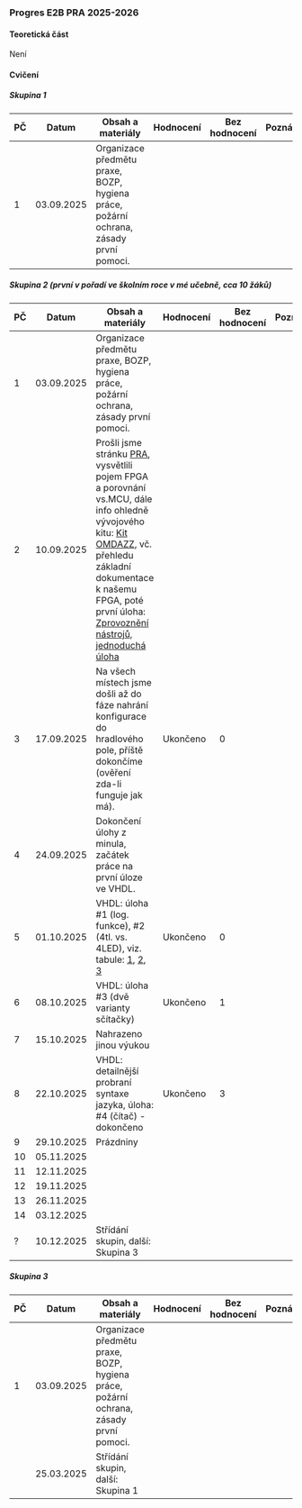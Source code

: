 ### Progres E2B PRA 2025-2026

#### Teoretická část

Není

#### Cvičení

##### Skupina 1

| PČ   | Datum      | Obsah a materiály                                            | Hodnocení | Bez hodnocení | Poznámka |
| ---- | ---------- | ------------------------------------------------------------ | --------- | ------------- | -------- |
| 1    | 03.09.2025 | Organizace předmětu praxe, BOZP, hygiena práce, požární ochrana, zásady první pomoci. |           |               |          |

##### Skupina 2 (první v pořadí ve školním roce v mé učebně, cca 10 žáků)

| PČ   | Datum      | Obsah a materiály                                            | Hodnocení | Bez hodnocení | Poznámka |
| ---- | ---------- | ------------------------------------------------------------ | --------- | ------------- | -------- |
| 1    | 03.09.2025 | Organizace předmětu praxe, BOZP, hygiena práce, požární ochrana, zásady první pomoci. |           |               |          |
| 2    | 10.09.2025 | Prošli jsme stránku [PRA](../../predmety/pra/readme.md), vysvětlili pojem FPGA a porovnání vs.MCU, dále info ohledně vývojového kitu: [Kit OMDAZZ](../../predmety/pra/fpga/altera-cyclone4/devbrd/omdazz/readme.md), vč. přehledu základní dokumentace k našemu FPGA, poté první úloha: [Zprovoznění nástrojů, jednoduchá úloha](../../predmety/pra/bloky/zprovozneni/readme.md) |           |               |          |
| 3    | 17.09.2025 | Na všech místech jsme došli až do fáze nahrání konfigurace do hradlového pole, příště dokončíme (ověření zda-li funguje jak má). | Ukončeno  | 0             |          |
| 4    | 24.09.2025 | Dokončení úlohy z minula, začátek práce na první úloze ve VHDL. |           |               |          |
| 5    | 01.10.2025 | VHDL: úloha #1 (log. funkce), #2 (4tl. vs. 4LED), viz. tabule: [1](materialy/e2b-pra_2025-2026/tabule-001.jpg), [2](materialy/e2b-pra_2025-2026/tabule-002.jpg), [3](materialy/e2b-pra_2025-2026/tabule-003.jpg) | Ukončeno  | 0             |          |
| 6    | 08.10.2025 | VHDL: úloha #3 (dvě varianty sčítačky)                       | Ukončeno  | 1             |          |
| 7    | 15.10.2025 | Nahrazeno jinou výukou                                       |           |               |          |
| 8    | 22.10.2025 | VHDL: detailnější probraní syntaxe jazyka, úloha: #4 (čítač) - dokončeno | Ukončeno  | 3             |          |
| 9    | 29.10.2025 | Prázdniny                                                    |           |               |          |
| 10   | 05.11.2025 |                                                              |           |               |          |
| 11   | 12.11.2025 |                                                              |           |               |          |
| 12   | 19.11.2025 |                                                              |           |               |          |
| 13   | 26.11.2025 |                                                              |           |               |          |
| 14   | 03.12.2025 |                                                              |           |               |          |
| ?    | 10.12.2025 | Střídání skupin, další: Skupina 3                            |           |               |          |

##### Skupina 3

| PČ   | Datum      | Obsah a materiály                                            | Hodnocení | Bez hodnocení | Poznámka |
| ---- | ---------- | ------------------------------------------------------------ | --------- | ------------- | -------- |
| 1    | 03.09.2025 | Organizace předmětu praxe, BOZP, hygiena práce, požární ochrana, zásady první pomoci. |           |               |          |
|      | 25.03.2025 | Střídání skupin, další: Skupina 1                            |           |               |          |